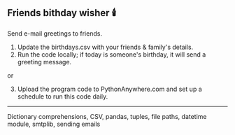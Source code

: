 ## Friends bithday wisher 🕯️

Send e-mail greetings to friends.

1. Update the birthdays.csv with your friends & family's details. 
2. Run the code locally; if today is someone's birthday, it will send a greeting message.

or

3.  Upload the program code to PythonAnywhere.com and set up a schedule to run this code daily.
___

Dictionary comprehensions, CSV, pandas, tuples, file paths, datetime module, smtplib, sending emails

